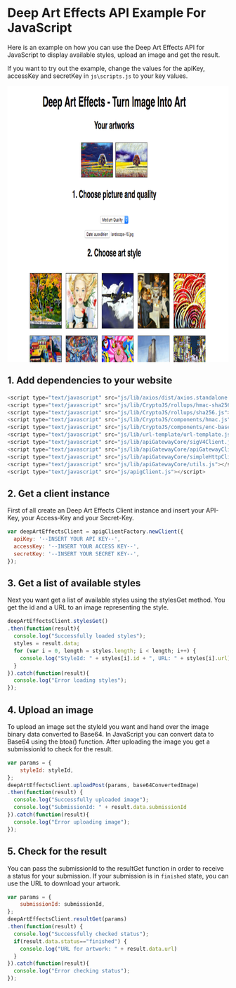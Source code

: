 # Deep Art Effects API Example For JavaScript
Here is an example on how you can use the Deep Art Effects API for JavaScript to
display available styles, upload an image and get the result.

If you want to try out the example, change the values for the apiKey, accessKey
and secretKey in `js\scripts.js` to your key values.

<img src="./Screenshot.png" width = "880" height = "630" alt="0" align="center" />

## 1. Add dependencies to your website
```javascript
<script type="text/javascript" src="js/lib/axios/dist/axios.standalone.js"></script>
<script type="text/javascript" src="js/lib/CryptoJS/rollups/hmac-sha256.js"></script>
<script type="text/javascript" src="js/lib/CryptoJS/rollups/sha256.js"></script>
<script type="text/javascript" src="js/lib/CryptoJS/components/hmac.js"></script>
<script type="text/javascript" src="js/lib/CryptoJS/components/enc-base64.js"></script>
<script type="text/javascript" src="js/lib/url-template/url-template.js"></script>
<script type="text/javascript" src="js/lib/apiGatewayCore/sigV4Client.js"></script>
<script type="text/javascript" src="js/lib/apiGatewayCore/apiGatewayClient.js"></script>
<script type="text/javascript" src="js/lib/apiGatewayCore/simpleHttpClient.js"></script>
<script type="text/javascript" src="js/lib/apiGatewayCore/utils.js"></script>
<script type="text/javascript" src="js/apigClient.js"></script>
```

## 2. Get a client instance
First of all create an Deep Art Effects Client instance and insert your API-Key,
your Access-Key and your Secret-Key.

```javascript
var deepArtEffectsClient = apigClientFactory.newClient({
  apiKey: '--INSERT YOUR API KEY--',
  accessKey: '--INSERT YOUR ACCESS KEY--',
  secretKey: '--INSERT YOUR SECRET KEY--',
});
```

## 3. Get a list of available styles
Next you want get a list of available styles using the stylesGet method. You
get the id and a URL to an image representing the style.

```javascript
deepArtEffectsClient.stylesGet()
.then(function(result){
  console.log("Successfully loaded styles");
  styles = result.data;
  for (var i = 0, length = styles.length; i < length; i++) {
    console.log("StyleId: " + styles[i].id + ", URL: " + styles[i].url);
  }
}).catch(function(result){
  console.log("Error loading styles");
});
```

## 4. Upload an image
To upload an image set the styleId you want and hand over the image binary data
converted to Base64. In JavaScript you can convert data to Base64 using the
btoa() function. After uploading the image you get a submissionId to check for
the result.
```javascript
var params = {
    styleId: styleId,
};
deepArtEffectsClient.uploadPost(params, base64ConvertedImage)
.then(function(result) {
  console.log("Successfully uploaded image");
  console.log("SubmissionId: " + result.data.submissionId
}).catch(function(result){
  console.log("Error uploading image");
});
```

## 5. Check for the result
You can pass the submissionId to the resultGet function in order to receive a
status for your submission. If your submission is in `finished` state, you can
use the URL to download your artwork.
```javascript
var params = {
    submissionId: submissionId,
};
deepArtEffectsClient.resultGet(params)
.then(function(result) {
  console.log("Successfully checked status");
  if(result.data.status=="finished") {
    console.log("URL for artwork: " + result.data.url)
  }
}).catch(function(result){
  console.log("Error checking status");
});
```
